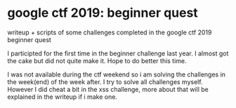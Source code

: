 # google ctf 2019: beginner quest
writeup + scripts of some challenges completed in the google ctf 2019 beginner quest

I participted for the first time in the beginner challenge last year. I almost got the cake but did not quite make it. Hope to do better this time.

I was not available during the ctf weekend so i am solving the challenges in the week(end) of the week after. I try to solve all challenges myself. However I did cheat a bit in the xss challenge, more about that will be explained in the writeup if i make one.
